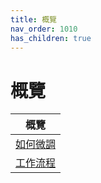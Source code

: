 ```yaml
---
title: 概覽
nav_order: 1010
has_children: true
---
```



# 概覽

| 概覽 |
| ----- |
| [如何微調](https://samwhelp.github.io/note-about-ultramarine-gnome-shell/read/guide/customize.html) |
| [工作流程](https://samwhelp.github.io/note-about-ultramarine-gnome-shell/read/guide/workflow.html) |
